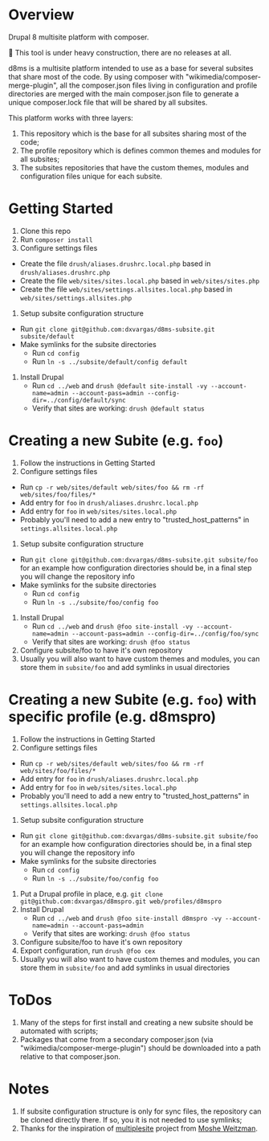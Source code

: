Overview
===============
Drupal 8 multisite platform with composer.

:bell: This tool is under heavy construction, there are no releases at all.

d8ms is a multisite platform intended to use as a base for several subsites that
share most of the code. By using composer with "wikimedia/composer-merge-plugin",
all the composer.json files living in configuration and profile directories are
merged with the main composer.json file to generate a unique composer.lock file
that will be shared by all subsites.
 
This platform works with three layers:
1. This repository which is the base for all subsites sharing most of the code;
1. The profile repository which is defines common themes and modules for all
subsites;
1. The subsites repositories that have the custom themes, modules and
configuration files unique for each subsite.

Getting Started
===============
1. Clone this repo
1. Run `composer install`
1. Configure settings files
  * Create the file `drush/aliases.drushrc.local.php` based in `drush/aliases.drushrc.php`
  * Create the file `web/sites/sites.local.php` based in `web/sites/sites.php`
  * Create the file `web/sites/settings.allsites.local.php` based in `web/sites/settings.allsites.php`
1. Setup subsite configuration structure
  * Run `git clone git@github.com:dxvargas/d8ms-subsite.git subsite/default`
  * Make symlinks for the subsite directories
    * Run `cd config`
    * Run `ln -s ../subsite/default/config default`
1. Install Drupal
    * Run `cd ../web` and `drush @default site-install -vy --account-name=admin --account-pass=admin --config-dir=../config/default/sync`
    * Verify that sites are working: `drush @default status`


Creating a new Subite (e.g. `foo`)
===============

1. Follow the instructions in Getting Started
1. Configure settings files
  * Run `cp -r web/sites/default web/sites/foo && rm -rf web/sites/foo/files/*`
  * Add entry for `foo` in `drush/aliases.drushrc.local.php`
  * Add entry for `foo` in `web/sites/sites.local.php`
  * Probably you'll need to add a new entry to "trusted_host_patterns" in `settings.allsites.local.php`
1. Setup subsite configuration structure
  * Run `git clone git@github.com:dxvargas/d8ms-subsite.git subsite/foo` for an
example how configuration directories should be, in a final step you will change
the repository info
  * Make symlinks for the subsite directories
    * Run `cd config`
    * Run `ln -s ../subsite/foo/config foo`
1. Install Drupal
    * Run `cd ../web` and `drush @foo site-install -vy --account-name=admin --account-pass=admin --config-dir=../config/foo/sync`
    * Verify that sites are working: `drush @foo status`
1. Configure subsite/foo to have it's own repository
1. Usually you will also want to have custom themes and modules, you can store
them in `subsite/foo` and add symlinks in usual directories

Creating a new Subite (e.g. `foo`) with specific profile (e.g. d8mspro)
===============

1. Follow the instructions in Getting Started
1. Configure settings files
  * Run `cp -r web/sites/default web/sites/foo && rm -rf web/sites/foo/files/*`
  * Add entry for `foo` in `drush/aliases.drushrc.local.php`
  * Add entry for `foo` in `web/sites/sites.local.php`
  * Probably you'll need to add a new entry to "trusted_host_patterns" in `settings.allsites.local.php`
1. Setup subsite configuration structure
  * Run `git clone git@github.com:dxvargas/d8ms-subsite.git subsite/foo` for an
example how configuration directories should be, in a final step you will change
the repository info
  * Make symlinks for the subsite directories
    * Run `cd config`
    * Run `ln -s ../subsite/foo/config foo`
1. Put a Drupal profile in place, e.g. `git clone git@github.com:dxvargas/d8mspro.git web/profiles/d8mspro`
1. Install Drupal
    * Run `cd ../web` and `drush @foo site-install d8mspro -vy --account-name=admin --account-pass=admin`
    * Verify that sites are working: `drush @foo status`
1. Configure subsite/foo to have it's own repository
1. Export configuration, run `drush @foo cex`
1. Usually you will also want to have custom themes and modules, you can store
them in `subsite/foo` and add symlinks in usual directories

ToDos
===============

1. Many of the steps for first install and creating a new subsite should be
automated with scripts;
1. Packages that come from a secondary composer.json (via "wikimedia/composer-merge-plugin")
should be downloaded into a path relative to that composer.json.

Notes
================

1. If subsite configuration structure is only for sync files, the repository
can be cloned directly there. If so, you it is not needed to use symlinks;
1. Thanks for the inspiration of [multiplesite](https://github.com/weitzman/multiplesite)
project from [Moshe Weitzman](https://github.com/weitzman).

